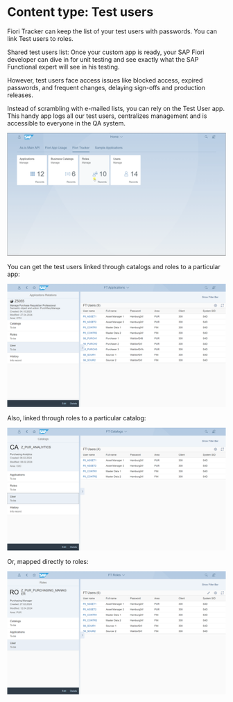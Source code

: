 # Content type: Test users

Fiori Tracker can keep the list of your test users with passwords. You can link Test users to roles.

Shared test users list: Once your custom app is ready, your SAP Fiori developer can dive in for unit testing and see exactly what the SAP Functional expert will see in his testing.

However, test users face access issues like blocked access, expired passwords, and frequent changes, delaying sign-offs and production releases.

Instead of scrambling with e-mailed lists, you can rely on the Test User app. This handy app logs all our test users, centralizes management and is accessible to everyone in the QA system.

[![](res/tu2.gif)](res/tu2.gif)

You can get the test users linked through catalogs and roles to a particular app:

[![](res/tu-app.png)](res/tu-app.png)

Also, linked through roles to a particular catalog:

[![](res/tu-cat.png)](res/tu-cat.png)

Or, mapped directly to roles:

[![](res/tu-rol.png)](res/tu-rol.png)


